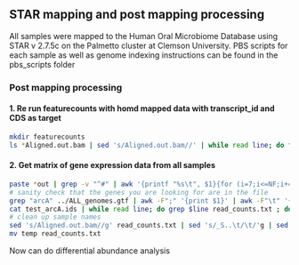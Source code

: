## STAR mapping and post mapping processing

All samples were mapped to the Human Oral Microbiome Database using STAR v 2.7.5c on the Palmetto cluster at Clemson University. PBS scripts for each sample as well as genome indexing instructions can be found in the pbs_scripts folder

### Post mapping processing

#### 1. Re run featurecounts with homd mapped data with transcript_id and CDS as target

```bash
mkdir featurecounts
ls *Aligned.out.bam | sed 's/Aligned.out.bam//' | while read line; do featureCounts -f -p -C -B -a ALL_genomes.gtf -o featurecounts/$line.out -T 60 $line\Aligned.out.bam -t CDS -g transcript_id; done
```

#### 2. Get matrix of gene expression data from all samples

```bash
paste *out | grep -v "^#" | awk '{printf "%s\t", $1}{for (i=7;i<=NF;i+=7) printf "%s\t", $i; printf "\n"}' > read_counts.txt
# sanity check that the genes you are looking for are in the file
grep "arcA" ../ALL_genomes.gtf | awk -F";" '{print $1}' | awk -F"\t" '{print $9}' | sed 's/transcript_id "//' | sed 's/"//' | sort | uniq > test_arcA.ids
cat test_arcA.ids | while read line; do grep $line read_counts.txt ; done
# clean up sample names
sed 's/Aligned.out.bam//g' read_counts.txt | sed 's/_S..\t/\t/'g | sed 's/_S.\t/\t/g' > temp
mv temp read_counts.txt
```

Now can do differential abundance analysis